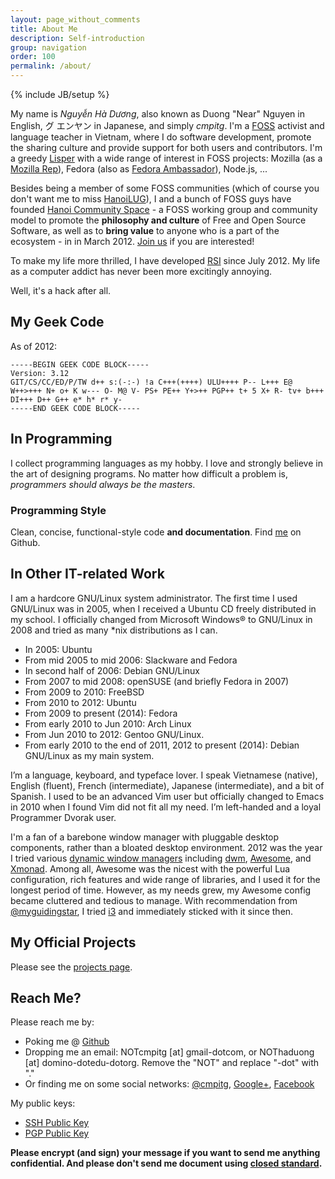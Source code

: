 ```yaml
---
layout: page_without_comments
title: About Me
description: Self-introduction
group: navigation
order: 100
permalink: /about/
---
```

{% include JB/setup %}


My name is *Nguyễn Hà Dương*, also known as Duong "Near" Nguyen in English, グ
エンヤン in Japanese, and simply *cmpitg*. I'm a
[FOSS](http://en.wikipedia.org/wiki/Free_and_Open_Source_Software) activist
and language teacher in Vietnam, where I do software development, promote the
sharing culture and provide support for both users and contributors. I'm a
greedy [Lisper](http://en.wikipedia.org/wiki/Lisp_%28programming_language%29)
with a wide range of interest in FOSS projects: Mozilla (as a
[Mozilla Rep](https://wiki.mozilla.org/User:Cmpitg)), Fedora (also as
[Fedora Ambassador](https://fedoraproject.org/wiki/User:Cmpitg)), Node.js, ...

Besides being a member of some FOSS communities (which of course you don't
want me to miss [HanoiLUG](http://lists.hanoilug.org/listinfo)), I and a bunch
of FOSS guys have founded
[Hanoi Community Space](http://khonggiancongdong.org) - a FOSS working group
and community model to promote the **philosophy and culture** of Free and Open
Source Software, as well as to **bring value** to anyone who is a part of the
ecosystem - in in
March 2012. [Join us](https://groups.google.com/group/khonggian-congdong) if
you are interested!

To make my life more thrilled, I have developed
[RSI](http://en.wikipedia.org/wiki/Repetitive_strain_injury) since
July 2012. My life as a computer addict has never been more excitingly
annoying.

Well, it's a hack after all.

## My Geek Code

As of 2012:

```
-----BEGIN GEEK CODE BLOCK-----
Version: 3.12
GIT/CS/CC/ED/P/TW d++ s:(-:-) !a C+++(++++) ULU++++ P-- L+++ E@
W++>+++ N+ o+ K w--- O- M@ V- PS+ PE++ Y+>++ PGP++ t+ 5 X+ R- tv+ b+++
DI+++ D++ G++ e* h* r* y-
-----END GEEK CODE BLOCK-----
```

## In Programming

I collect programming languages as my hobby. I love and strongly believe in
the art of designing programs. No matter how difficult a problem is,
*programmers should always be the masters*.

### Programming Style

Clean, concise, functional-style code **and documentation**.  Find
[me](https://github.com/cmpitg) on Github.

## In Other IT-related Work

I am a hardcore GNU/Linux system administrator. The first time I used
GNU/Linux was in 2005, when I received a Ubuntu CD freely distributed in my
school. I officially changed from Microsoft Windows® to GNU/Linux in 2008 and
tried as many \*nix distributions as I can.

- In 2005: Ubuntu
- From mid 2005 to mid 2006: Slackware and Fedora
- In second half of 2006: Debian GNU/Linux
- From 2007 to mid 2008: openSUSE (and briefly Fedora in 2007)
- From 2009 to 2010: FreeBSD
- From 2010 to 2012: Ubuntu
- From 2009 to present (2014): Fedora
- From early 2010 to Jun 2010: Arch Linux
- From Jun 2010 to 2012: Gentoo GNU/Linux.
- From early 2010 to the end of 2011, 2012 to present (2014): Debian GNU/Linux
  as my main system.

I’m a language, keyboard, and typeface lover. I speak Vietnamese (native),
English (fluent), French (intermediate), Japanese (intermediate), and a bit of
Spanish. I used to be an advanced Vim user but officially changed to Emacs in
2010 when I found Vim did not fit all my need. I’m left-handed and a loyal
Programmer Dvorak user.

I'm a fan of a barebone window manager with pluggable desktop components,
rather than a bloated desktop environment.  2012 was the year I tried various
[dynamic window managers](http://en.wikipedia.org/wiki/Dynamic_window_manager)
including [dwm](https://en.wikipedia.org/wiki/Dwm),
[Awesome](http://en.wikipedia.org/wiki/Awesome_(window_manager)), and
[Xmonad](https://en.wikipedia.org/wiki/Xmonad).  Among all, Awesome was the
nicest with the powerful Lua configuration, rich features and wide range of
libraries, and I used it for the longest period of time.  However, as my needs
grew, my Awesome config became cluttered and tedious to manage.  With
recommendation from [@myguidingstar](https://github.com/myguidingstar/), I
tried [i3](http://en.wikipedia.org/wiki/i3_(window_manager)) and immediately
sticked with it since then.

## My Official Projects

Please see the [projects page](/projects/).

## Reach Me?

Please reach me by:

- Poking me @ [Github](https://www.github.com/cmpitg)
- Dropping me an email: NOTcmpitg [at] gmail-dotcom, or NOThaduong [at]
  domino-dotedu-dotorg. Remove the "NOT" and replace "-dot" with "."
- Or finding me on some social networks:
  [@cmpitg](http://twitter.com/#!/cmpitg),
  [Google+](https://plus.google.com/#118060248339095886143/about),
  [Facebook](https://www.facebook.com/cmpitg)

My public keys:

* [SSH Public Key](/ssh.public.key.txt)
* [PGP Public Key](/public.key.txt)

**Please encrypt (and sign) your message if you want to send me anything
confidential.  And please don't send me document using
[closed standard](http://www.gnu.org/philosophy/no-word-attachments.html).**
